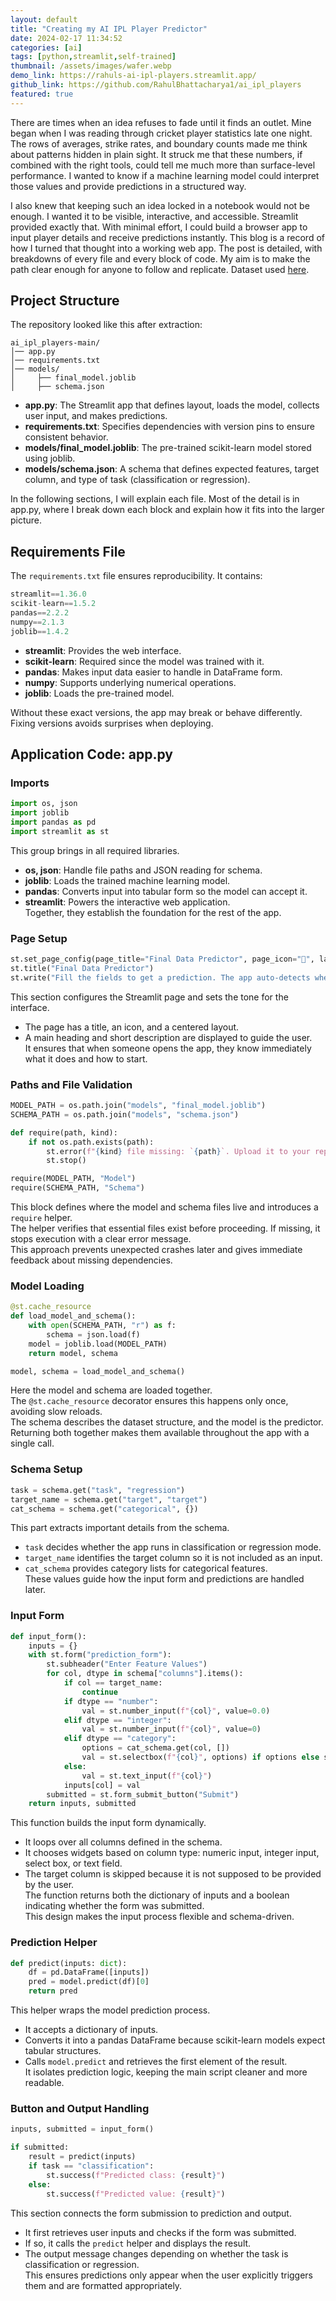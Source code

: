 ```yaml
---
layout: default
title: "Creating my AI IPL Player Predictor"
date: 2024-02-17 11:34:52
categories: [ai]
tags: [python,streamlit,self-trained]
thumbnail: /assets/images/wafer.webp
demo_link: https://rahuls-ai-ipl-players.streamlit.app/
github_link: https://github.com/RahulBhattacharya1/ai_ipl_players
featured: true
---
```


There are times when an idea refuses to fade until it finds an outlet. Mine began when I was reading through cricket player statistics late one night. The rows of averages, strike rates, and boundary counts made me think about patterns hidden in plain sight. It struck me that these numbers, if combined with the right tools, could tell me much more than surface-level performance. I wanted to know if a machine learning model could interpret those values and provide predictions in a structured way.

I also knew that keeping such an idea locked in a notebook would not be enough. I wanted it to be visible, interactive, and accessible. Streamlit provided exactly that. With minimal effort, I could build a browser app to input player details and receive predictions instantly. This blog is a record of how I turned that thought into a working web app. The post is detailed, with breakdowns of every file and every block of code. My aim is to make the path clear enough for anyone to follow and replicate. Dataset used [here](https://www.kaggle.com/datasets/prashantsharma3006/ipl-players-dataset).


## Project Structure

The repository looked like this after extraction:

```
ai_ipl_players-main/
│── app.py
│── requirements.txt
│── models/
│     ├── final_model.joblib
│     ├── schema.json
```

- **app.py**: The Streamlit app that defines layout, loads the model, collects user input, and makes predictions.  
- **requirements.txt**: Specifies dependencies with version pins to ensure consistent behavior.  
- **models/final_model.joblib**: The pre-trained scikit-learn model stored using joblib.  
- **models/schema.json**: A schema that defines expected features, target column, and type of task (classification or regression).  

In the following sections, I will explain each file. Most of the detail is in app.py, where I break down each block and explain how it fits into the larger picture.


## Requirements File

The `requirements.txt` file ensures reproducibility. It contains:

```python
streamlit==1.36.0
scikit-learn==1.5.2
pandas==2.2.2
numpy==2.1.3
joblib==1.4.2

```

- **streamlit**: Provides the web interface.  
- **scikit-learn**: Required since the model was trained with it.  
- **pandas**: Makes input data easier to handle in DataFrame form.  
- **numpy**: Supports underlying numerical operations.  
- **joblib**: Loads the pre-trained model.  

Without these exact versions, the app may break or behave differently. Fixing versions avoids surprises when deploying.


## Application Code: app.py

### Imports
```python
import os, json
import joblib
import pandas as pd
import streamlit as st
```
This group brings in all required libraries.  
- **os, json**: Handle file paths and JSON reading for schema.  
- **joblib**: Loads the trained machine learning model.  
- **pandas**: Converts input into tabular form so the model can accept it.  
- **streamlit**: Powers the interactive web application.  
Together, they establish the foundation for the rest of the app.

### Page Setup
```python
st.set_page_config(page_title="Final Data Predictor", page_icon="🔮", layout="centered")
st.title("Final Data Predictor")
st.write("Fill the fields to get a prediction. The app auto-detects whether the model is regression or classification.")
```
This section configures the Streamlit page and sets the tone for the interface.  
- The page has a title, an icon, and a centered layout.  
- A main heading and short description are displayed to guide the user.  
It ensures that when someone opens the app, they know immediately what it does and how to start.

### Paths and File Validation
```python
MODEL_PATH = os.path.join("models", "final_model.joblib")
SCHEMA_PATH = os.path.join("models", "schema.json")

def require(path, kind):
    if not os.path.exists(path):
        st.error(f"{kind} file missing: `{path}`. Upload it to your repo and restart.")
        st.stop()

require(MODEL_PATH, "Model")
require(SCHEMA_PATH, "Schema")
```
This block defines where the model and schema files live and introduces a `require` helper.  
The helper verifies that essential files exist before proceeding. If missing, it stops execution with a clear error message.  
This approach prevents unexpected crashes later and gives immediate feedback about missing dependencies.

### Model Loading
```python
@st.cache_resource
def load_model_and_schema():
    with open(SCHEMA_PATH, "r") as f:
        schema = json.load(f)
    model = joblib.load(MODEL_PATH)
    return model, schema

model, schema = load_model_and_schema()
```
Here the model and schema are loaded together.  
The `@st.cache_resource` decorator ensures this happens only once, avoiding slow reloads.  
The schema describes the dataset structure, and the model is the predictor.  
Returning both together makes them available throughout the app with a single call.

### Schema Setup
```python
task = schema.get("task", "regression")
target_name = schema.get("target", "target")
cat_schema = schema.get("categorical", {})
```
This part extracts important details from the schema.  
- `task` decides whether the app runs in classification or regression mode.  
- `target_name` identifies the target column so it is not included as an input.  
- `cat_schema` provides category lists for categorical features.  
These values guide how the input form and predictions are handled later.

### Input Form
```python
def input_form():
    inputs = {}
    with st.form("prediction_form"):
        st.subheader("Enter Feature Values")
        for col, dtype in schema["columns"].items():
            if col == target_name:
                continue
            if dtype == "number":
                val = st.number_input(f"{col}", value=0.0)
            elif dtype == "integer":
                val = st.number_input(f"{col}", value=0)
            elif dtype == "category":
                options = cat_schema.get(col, [])
                val = st.selectbox(f"{col}", options) if options else st.text_input(f"{col}")
            else:
                val = st.text_input(f"{col}")
            inputs[col] = val
        submitted = st.form_submit_button("Submit")
    return inputs, submitted
```
This function builds the input form dynamically.  
- It loops over all columns defined in the schema.  
- It chooses widgets based on column type: numeric input, integer input, select box, or text field.  
- The target column is skipped because it is not supposed to be provided by the user.  
The function returns both the dictionary of inputs and a boolean indicating whether the form was submitted.  
This design makes the input process flexible and schema-driven.

### Prediction Helper
```python
def predict(inputs: dict):
    df = pd.DataFrame([inputs])
    pred = model.predict(df)[0]
    return pred
```
This helper wraps the model prediction process.  
- It accepts a dictionary of inputs.  
- Converts it into a pandas DataFrame because scikit-learn models expect tabular structures.  
- Calls `model.predict` and retrieves the first element of the result.  
It isolates prediction logic, keeping the main script cleaner and more readable.

### Button and Output Handling
```python
inputs, submitted = input_form()

if submitted:
    result = predict(inputs)
    if task == "classification":
        st.success(f"Predicted class: {result}")
    else:
        st.success(f"Predicted value: {result}")
```
This section connects the form submission to prediction and output.  
- It first retrieves user inputs and checks if the form was submitted.  
- If so, it calls the `predict` helper and displays the result.  
- The output message changes depending on whether the task is classification or regression.  
This ensures predictions only appear when the user explicitly triggers them and are formatted appropriately.
